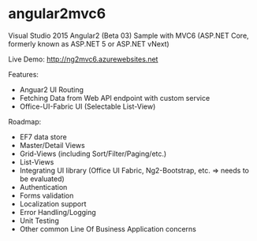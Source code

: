 # angular2mvc6
Visual Studio 2015 Angular2 (Beta 03) Sample with MVC6 (ASP.NET Core, formerly known as ASP.NET 5 or ASP.NET vNext)

Live Demo: http://ng2mvc6.azurewebsites.net

Features:
* Anguar2 UI Routing
* Fetching Data from Web API endpoint with custom service
* Office-UI-Fabric UI (Selectable List-View)


Roadmap:
* EF7 data store
* Master/Detail Views
* Grid-Views (including Sort/Filter/Paging/etc.) 
* List-Views
* Integrating UI library (Office UI Fabric, Ng2-Bootstrap, etc. => needs to be evaluated)
* Authentication
* Forms validation
* Localization support
* Error Handling/Logging
* Unit Testing
* Other common Line Of Business Application concerns
